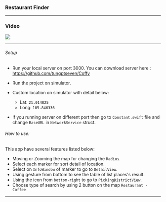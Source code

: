 ### Restaurant Finder
___

### Video
![](https://media.giphy.com/media/l0IyiP5CPiwR0Q7le/giphy.gif)

___
###### Setup

* Run your local server on port 3000. You can download server here :
https://github.com/tungptseven/Coffy

* Run the project on simulator.

* Custom location on simulator with detail below:
  * Lat: `21.014825`
  * Long: `105.846336`

* If you running server on different port then go to `Constant.swift` file and change `BaseURL` in `NetworkService` struct.

###### How to use:
This app have several features listed below:
* Moving or Zooming the map for changing the `Radius`.
* Select each marker for sort detail of location.
* Select on `InfoWindow` of marker to go to `DetailView`.
* Using gesture from bottom to see the table of list places's result.
* Using the icon from `bottom-right` to go to `PickingDistrictView`.
* Choose type of search by using 2 button on the map `Restaurant - Coffee`

------
